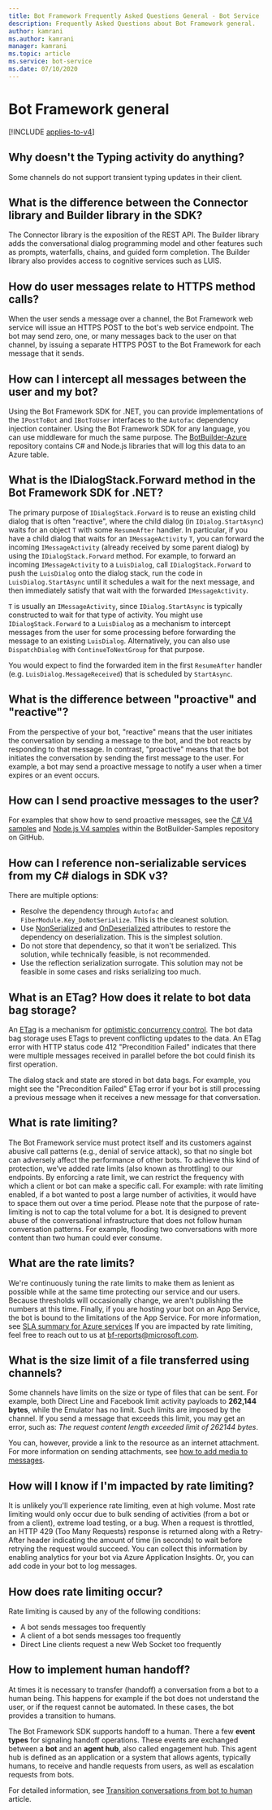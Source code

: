 ```yaml
---
title: Bot Framework Frequently Asked Questions General - Bot Service
description: Frequently Asked Questions about Bot Framework general.
author: kamrani
ms.author: kamrani
manager: kamrani
ms.topic: article
ms.service: bot-service
ms.date: 07/10/2020
---
```


# Bot Framework general

[!INCLUDE [applies-to-v4](includes/applies-to-v4-current.md)]

<!-- Attention writers!!
     1 - This article contains FAQs regarding Bot Framework generalities.
     1 - When you create a new FAQ, please add the related link to the proper section in bot-service-resources-bot-framework-faq.md.-->

## Why doesn't the Typing activity do anything?

Some channels do not support transient typing updates in their client.

## What is the difference between the Connector library and Builder library in the SDK?

The Connector library is the exposition of the REST API. The Builder library adds the conversational dialog programming model and other features such as prompts, waterfalls, chains, and guided form completion. The Builder library also provides access to cognitive services such as LUIS.

## How do user messages relate to HTTPS method calls?

When the user sends a message over a channel, the Bot Framework web service will issue an HTTPS POST to the bot's web service endpoint. The bot may send zero, one, or many messages back to the user on that channel, by issuing a separate HTTPS POST to the Bot Framework for each message that it sends.


## How can I intercept all messages between the user and my bot?

Using the Bot Framework SDK for .NET, you can provide implementations of the `IPostToBot` and `IBotToUser` interfaces to the `Autofac` dependency injection container. Using the Bot Framework SDK for any language, you can use middleware for much the same purpose. The [BotBuilder-Azure](https://github.com/Microsoft/BotBuilder-Azure) repository contains C# and Node.js libraries that will log this data to an Azure table.

## What is the IDialogStack.Forward method in the Bot Framework SDK for .NET?

The primary purpose of `IDialogStack.Forward` is to reuse an existing child dialog that is often "reactive", where the child dialog (in `IDialog.StartAsync`) waits for an object `T` with some `ResumeAfter` handler. In particular, if you have a child dialog that waits for an `IMessageActivity` `T`, you can forward the incoming `IMessageActivity` (already received by some parent dialog) by using the `IDialogStack.Forward` method. For example, to forward an incoming `IMessageActivity` to a `LuisDialog`, call `IDialogStack.Forward` to push the `LuisDialog` onto the dialog stack, run the code in `LuisDialog.StartAsync` until it schedules a wait for the next message, and then immediately satisfy that wait with the forwarded `IMessageActivity`.

`T` is usually an `IMessageActivity`, since `IDialog.StartAsync` is typically constructed to wait for that type of activity. You might use `IDialogStack.Forward` to a `LuisDialog` as a mechanism to intercept messages from the user for
some processing before forwarding the message to an existing `LuisDialog`. Alternatively, you can also use `DispatchDialog` with `ContinueToNextGroup` for that purpose.

You would expect to find the forwarded item in the first `ResumeAfter` handler (e.g. `LuisDialog.MessageReceived`) that is scheduled by `StartAsync`.

## What is the difference between "proactive" and "reactive"?

From the perspective of your bot, "reactive" means that the user initiates the conversation by sending a message to the bot, and the bot reacts by responding to that message. In contrast, "proactive" means that the bot initiates the conversation by sending the first message to the user. For example, a bot may send a proactive message to notify a user when a timer expires or an event occurs.

## How can I send proactive messages to the user?

For examples that show how to send proactive messages, see the [C# V4 samples](https://github.com/Microsoft/BotBuilder-Samples/tree/master/samples/csharp_dotnetcore/16.proactive-messages) and [Node.js V4 samples](https://github.com/Microsoft/BotBuilder-Samples/tree/master/samples/javascript_nodejs/16.proactive-messages) within the BotBuilder-Samples repository on GitHub.

## How can I reference non-serializable services from my C# dialogs in SDK v3?

There are multiple options:

* Resolve the dependency through `Autofac` and `FiberModule.Key_DoNotSerialize`. This is the cleanest solution.
* Use [NonSerialized](https://msdn.microsoft.com/library/system.nonserializedattribute(v=vs.110).aspx) and [OnDeserialized](https://msdn.microsoft.com/library/system.runtime.serialization.ondeserializedattribute(v=vs.110).aspx) attributes to restore the dependency on deserialization. This is the simplest solution.
* Do not store that dependency, so that it won't be serialized. This solution, while technically feasible, is not recommended.
* Use the reflection serialization surrogate. This solution may not be feasible in some cases and risks serializing too much.

## What is an ETag?  How does it relate to bot data bag storage?

An [ETag](https://en.wikipedia.org/wiki/HTTP_ETag) is a mechanism for [optimistic concurrency control](https://en.wikipedia.org/wiki/Optimistic_concurrency_control). The bot data bag storage uses ETags to prevent conflicting updates to the data. An ETag error with HTTP status code 412 "Precondition Failed" indicates that there were multiple messages received in parallel before the bot could finish its first operation.

The dialog stack and state are stored in bot data bags. For example, you might see the "Precondition Failed" ETag error if your bot is still processing a previous message when it receives a new message for that conversation.

<!-- Retired, re: https://github.com/MicrosoftDocs/bot-docs/issues/1698
## What are some community-authored dialogs?

* [BotAuth](https://www.nuget.org/packages/BotAuth) - Azure Active Directory authentication
* [BestMatchDialog](http://www.garypretty.co.uk/2016/08/01/bestmatchdialog-for-microsoft-bot-framework-now-available-via-nuget/) - Regular expression-based dispatch of user text to dialog methods

## What are some community-authored templates?

* [ES6 BotBuilder](https://github.com/brene/botbuilder-es6-template) - ES6 Bot Builder template
-->

## What is rate limiting?

The Bot Framework service must protect itself and its customers against abusive call patterns (e.g., denial of service attack), so that no single bot can adversely affect the performance of other bots. To achieve this kind of protection, we've added rate limits (also known as throttling) to our endpoints. By enforcing a rate limit, we can restrict the frequency with which a client or bot can make a specific call. For example: with rate limiting enabled, if a bot wanted to post a large number of activities, it would have to space them out over a time period. Please note that the purpose of rate-limiting is not to cap the total volume for a bot. It is designed to prevent abuse of the conversational infrastructure that does not follow human conversation patterns. For example, flooding two conversations with more content than two human could ever consume.

## What are the rate limits?

We're continuously tuning the rate limits to make them as lenient as possible while at the same time protecting our service and our users. Because thresholds will occasionally change, we aren't publishing the numbers at this time.  Finally, if you are hosting your bot on an App Service, the bot is bound to the limitations of the App Service. For more information, see [SLA summary for Azure services](https://azure.microsoft.com/support/legal/sla/summary/) If you are impacted by rate limiting, feel free to reach out to us at [bf-reports@microsoft.com](mailto://bf-reports@microsoft.com).

## What is the size limit of a file transferred using channels?

Some channels have limits on the size or type of files that can be sent. For example, both Direct Line and Facebook limit activity payloads to **262,144 bytes**, while the Emulator has no limit. Such limits are imposed by the channel. If you send a message that exceeds this limit, you may get an error, such as: *The request content length exceeded limit of 262144 bytes*.

You can, however, provide a link to the resource as an internet attachment. For more information on sending attachments, see [how to add media to messages](v4sdk/bot-builder-howto-add-media-attachments.md).

## How will I know if I'm impacted by rate limiting?

It is unlikely you'll experience rate limiting, even at high volume. Most rate limiting would only occur due to bulk sending of activities (from a bot or from a client), extreme load testing, or a bug. When a request is throttled, an HTTP 429 (Too Many Requests) response is returned along with a Retry-After header indicating the amount of time (in seconds) to wait before retrying the request would succeed. You can collect this information by enabling analytics for your bot via Azure Application Insights. Or, you can add code in your bot to log messages.

## How does rate limiting occur?

Rate limiting is caused by any of the following conditions:

* A bot sends messages too frequently
* A client of a bot sends messages too frequently
* Direct Line clients request a new Web Socket too frequently

## How to implement human handoff?

At times it is necessary to transfer (handoff) a conversation from a bot to a human being. This happens for example if the bot does not understand the user, or if the request cannot be automated. In these cases, the bot provides a transition to humans.

<!-- Handoff are [event activities](https://github.com/Microsoft/botframework-sdk/blob/master/specs/botframework-activity/botframework-activity.md#event-activity) from bot to channels. These events are used for the handoff between a bot and the agent hub and are also known as **handoff events**.

When a bot detects the need to hand the conversation off to an agent, it signals its intent by sending a **handoff initiation event**. See this [handoff protocol](~/bot-service-design-pattern-handoff-human.md#handoff-protocol) example. -->

The Bot Framework SDK supports handoff to a human. There a few **event types** for signaling handoff operations. These events are exchanged between a **bot** and an **agent hub**, also called engagement hub. This agent hub is defined as an application or a system that allows agents, typically humans, to receive and handle requests from users, as well as escalation requests from bots.

For detailed information, see [Transition conversations from bot to human](~/bot-service-design-pattern-handoff-human.md) article.

<!-- See [Handoff Library](https://github.com/microsoft/BotBuilder-Samples/tree/master/experimental/handoff-library#handoff-library).

You can select one of the following models for integration with the agent hubs:

- [Bot as an agent](~/bot-service-design-pattern-handoff-human.md#bot-as-an-agent)
- [Bot as a proxy](~/bot-service-design-pattern-handoff-human.md#bot-as-a-proxy)

The handoff protocol is identical for both models, however the onboarding details differ between the models and the agent engagement hubs. The protocol is centered around events for initiation (sent by the bot to the channel) and status update (sent by the channel to the bot). For more information, see the [protocol](https://github.com/microsoft/BotBuilder-Samples/tree/master/experimental/handoff-library#protocol) of the **hand off library**.

> [!NOTE]
> DirectLine channel supports handoff in the [bot as an agent](~/bot-service-design-pattern-handoff-human.md#bot-as-an-agent) scenario.  This is because there is an application that handles the handoff event.

In the case of channels that do not handle the handoff, the middleware is used to transform the handoff event into API calls specific to the agent hub.
-->

<!--
### ??Questions??

1. The [Transition conversations from bot to human](~/bot-service-design-pattern-handoff-human.md) article refers to the following:

    - [Integration with Microsoft Dynamics Omnichannel for Customer Service](https://github.com/microsoft/BotBuilder-Samples/tree/master/experimental/handoff-library/csharp_dotnetcore/samples)
    - [Integration with LiverPerson LiveEngage platform](https://developers.liveperson.com/third-party-bots-microsoft-bot-framework.html)

    **Q1: Do we need to show how to use them perhaps in a specific how to article?**

1. The [PR 1786](https://github.com/MicrosoftDocs/bot-docs/issues/1786) says *We and customers have implemented connectors (middleware + adapter) for LivePerson proxy, ServiceNow, RingCentral and others.*

    **Q2: Do we need to refer to this?**: [HandoffMiddleware.cs](https://github.com/microsoft/BotBuilder-Samples/blob/master/experimental/handoff-library/csharp_dotnetcore/samples/LivePersonAgentBot/Middleware/HandoffMiddleware.cs).
>

